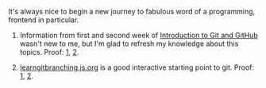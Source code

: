 It's always nice to begin a new journey to fabulous word of a programming, frontend in particular.

1. Information from first and second week of [Introduction to Git and GitHub](https://www.coursera.org/learn/introduction-git-github) wasn't new to me, but I'm glad to refresh my knowledge about this topics.
Proof: [1](solutions/git-intro/proof-1.1.png), [2](solutions/git-intro/proof-1.2.png).

2. [learngitbranching.js.org](https://learngitbranching.js.org/) is a good interactive starting point to git.
Proof: [1](solutions/git-intro/proof-2.1.png), [2](solutions/git-intro/proof-2.2.png).

